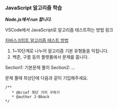 ### JavaScript 알고리즘 학습
***Node.js에서 run 합니다.***  

VSCode에서 JavaScript로 알고리즘 테스트하는 방법 링크

[자바스크립트 알고리즘 테스트 방법](https://velog.io/@qwerzxcvss/50.-Baekjoon-goorm-VSCode-JavaScript-Algorithm)

1. 1~10단계로 나누어 알고리즘 기본 유형들을 익힙니다.
2. 백준, 구름 등의 플랫폼에서 문제를 풉니다.

Section1: 기본문제 풀이
Section2: ...

문제 풀때 최상단에 다음과 같이 기입해주세요.

```
/**
   * @brief 최단 거리 구하기
   * @author J-Bback
*/
```
